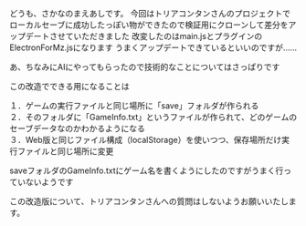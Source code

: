 どうも、さかなのまえあしです。
今回はトリアコンタンさんのプロジェクトでローカルセーブに成功したっぽい物ができたので検証用にクローンして差分をアップデートさせていただきました
改変したのはmain.jsとプラグインのElectronForMz.jsになります
うまくアップデートできているといいのですが……

あ、ちなみにAIにやってもらったので技術的なことについてはさっぱりです

この改造でできる用になることは

１．ゲームの実行ファイルと同じ場所に「save」フォルダが作られる<br>
２．そのフォルダに「GameInfo.txt」というファイルが作られて、どのゲームのセーブデータなのかわかるようになる<br>
３．Web版と同じファイル構成（localStorage）を使いつつ、保存場所だけ実行ファイルと同じ場所に変更<br>

saveフォルダのGameInfo.txtにゲーム名を書くようにしたのですがうまく行っていないようです



この改造版について、トリアコンタンさんへの質問はしないようお願いいたします。
